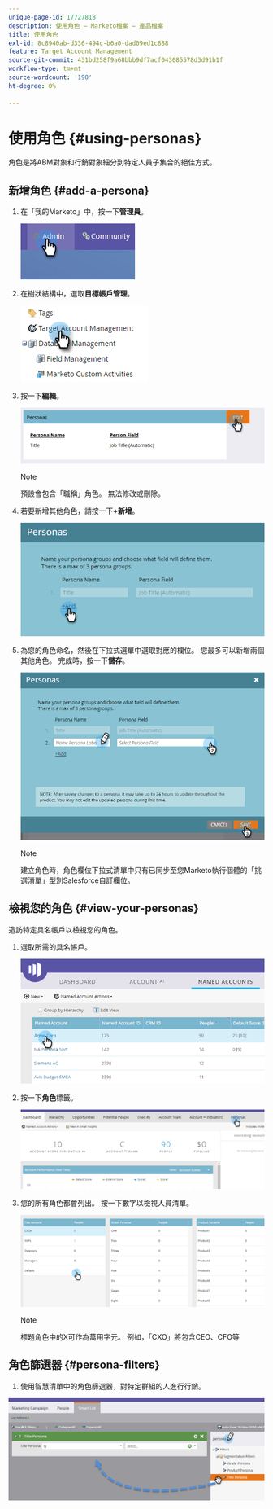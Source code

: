 ```yaml
---
unique-page-id: 17727818
description: 使用角色 — Marketo檔案 — 產品檔案
title: 使用角色
exl-id: 8c8940ab-d336-494c-b6a0-dad09ed1c888
feature: Target Account Management
source-git-commit: 431bd258f9a68bbb9df7acf043085578d3d91b1f
workflow-type: tm+mt
source-wordcount: '190'
ht-degree: 0%

---
```


# 使用角色 {#using-personas}

角色是將ABM對象和行銷對象細分到特定人員子集合的絕佳方式。

## 新增角色 {#add-a-persona}

1. 在「我的Marketo」中，按一下&#x200B;**管理員**。

   ![](assets/one.png)

1. 在樹狀結構中，選取&#x200B;**目標帳戶管理**。

   ![](assets/using-personas-2.png)

1. 按一下&#x200B;**編輯**。

   ![](assets/three.png)

   >[!NOTE]
   >
   >預設會包含「職稱」角色。 無法修改或刪除。

1. 若要新增其他角色，請按一下&#x200B;**+新增**。

   ![](assets/four.png)

1. 為您的角色命名，然後在下拉式選單中選取對應的欄位。 您最多可以新增兩個其他角色。 完成時，按一下&#x200B;**儲存**。

   ![](assets/five.png)

   >[!NOTE]
   >
   >建立角色時，角色欄位下拉式清單中只有已同步至您Marketo執行個體的「挑選清單」型別Salesforce自訂欄位。

## 檢視您的角色 {#view-your-personas}

造訪特定具名帳戶以檢視您的角色。

1. 選取所需的具名帳戶。

   ![](assets/one-a.png)

1. 按一下&#x200B;**角色**&#x200B;標籤。

   ![](assets/two-a.png)

1. 您的所有角色都會列出。 按一下數字以檢視人員清單。

   ![](assets/three-a.png)

   >[!NOTE]
   >
   >標題角色中的X可作為萬用字元。 例如，「CXO」將包含CEO、CFO等

## 角色篩選器 {#persona-filters}

1. 使用智慧清單中的角色篩選器，對特定群組的人進行行銷。

![](assets/one-b.png)
